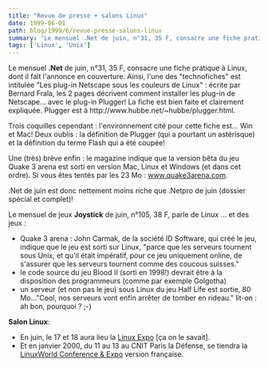 ```yaml
---
title: "Revue de presse + salons Linux"
date: 1999-06-01
path: blog/1999/6/revue-presse-salons-linux
summary: "Le mensuel .Net de juin, n°31, 35 F, consacre une fiche pratique à Linux, dont il fait l'annonce en couverture."
tags: ['Linux', 'Unix']
---
```


<P>Le mensuel <B>.Net</B> de juin, n°31, 35 F, consacre une fiche pratique à
Linux, dont il fait l'annonce en couverture.
Ainsi, l'une des "technofiches" est intitulée "Les plug-in Netscape sous
les couleurs de Linux" : écrite par Bernard Frala, les 2 pages décrivent
comment installer les plug-in de Netscape... avec le plug-in Plugger!
La fiche est bien faite et clairement expliquée.
Plugger est à http://www.hubbe.net/~hubbe/plugger.html.</P>

<P>Trois coquilles cependant : l'environnement cité pour cette fiche est...
Win et Mac! Deux oublis : la définition de Plugger (qui a pourtant un
astérisque) et la définition du terme Flash qui a été coupée!</P>

<P>Une (très) brève enfin : le magazine indique que la version bêta du jeu
Quake 3 arena est sorti en version Mac, Linux et Windows (et dans cet
ordre). Si vous êtes tentés par les 23 Mo :
<A HREF="http://www.quake3arena.com/">www.quake3arena.com</A>.</P>

<P>.Net de juin est donc nettement moins riche que .Netpro de juin (dossier
spécial et complet)!</P>

<P>Le mensuel de jeux <B>Joystick</B> de juin, n°105, 38 F, parle de Linux ...
et des jeux :</P>

<UL>

<LI>Quake 3 arena : John Carmak, de la société ID Software, qui créé le
jeu, indique que le jeu est sorti sur Linux, "parce que  les serveurs
tournent sous Unix, et qu'il était impératif, pour ce jeu uniquement
online, de s'assurer que les serveurs tournent comme des coucous
suisses."
<LI>le code source du jeu Blood II (sorti en 1998!) devrait être à la
disposition des programmeurs (comme par exemple Golgotha)
<LI>un serveur (et non pas le jeu) sous Linux du jeu Half Life est sortie,
80 Mo..."Cool, nos serveurs vont enfin arrêter de tomber en rideau."
lit-on : ah bon, pourquoi ? ;-)
</UL>

<P><B>Salon Linux</B>:</P>

<UL>

<LI>En juin, le 17 et 18 aura lieu la <A HREF="http://www.linux-expo.com/">Linux
Expo</A> [ça on le savait].
<LI>Et en janvier 2000, du 11 au 13 au CNIT Paris la Défense, se tiendra
la <A HREF="http://www.salonlinux.com">LinuxWorld Conference &amp; Expo</A>
version française.
</UL>


